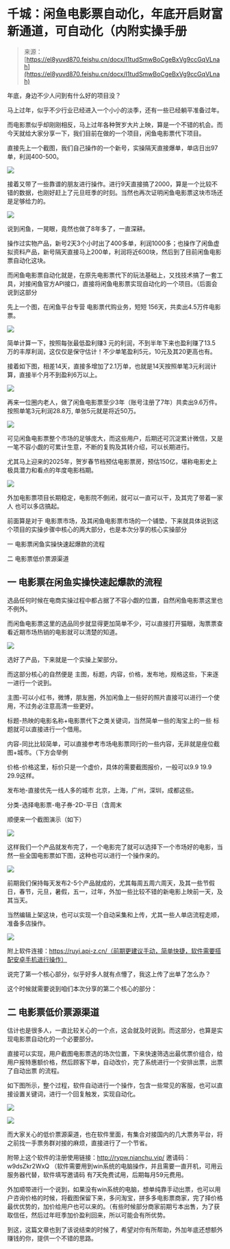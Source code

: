 # 千城：闲鱼电影票自动化，年底开启财富新通道，可自动化（内附实操手册

> 来源：[https://el8yuvd870.feishu.cn/docx/I1tudSmwBoCgeBxVg9ccGqVLnah](https://el8yuvd870.feishu.cn/docx/I1tudSmwBoCgeBxVg9ccGqVLnah)

年底，身边不少人问到有什么好的项目没？

马上过年，似乎不少行业已经进入一个小小的淡季，还有一些已经躺平准备过年。

而电影票似乎却刚刚相反，马上过年各种贺岁大片上映，算是一个不错的机会。而今天就给大家分享一下，我们目前在做的一个项目，闲鱼电影票代下项目。

直接先上一个截图，我们自己操作的一个新号，实操隔天直接爆单，单店日出97单，利润400-500。

![](img/7a94b7c0617aea4f1a744b691200c69a.png)

接着又带了一些靠谱的朋友进行操作。进行9天直接搞了2000，算是一个比较不错的数据，也刚好赶上了元旦旺季的时刻。当然也再次证明闲鱼电影票这块市场还是足够给力的。

![](img/c14bec7147ba7121161f1b18aeb5f7ab.png)

说到闲鱼，一晃眼，竟然也做了8年多了，一直深耕。

操作过实物产品，新号2天3个小时出了400多单，利润1000多；也操作了闲鱼虚拟资料产品，新号隔天直接马上200单，利润将近600块，然后到了目前闲鱼电影票自动化这块。

而闲鱼电影票自动化就是，在原先电影票代下的玩法基础上，又找技术搞了一套工具，对接闲鱼官方API接口，直接将闲鱼电影票实现自动化的一个项目。（后面会说到这部分

先上一个图，在闲鱼平台专营 电影票代购业务，短短 156天，共卖出4.5万件电影票。

![](img/7a4b6f6778625b18a72278e37e71b040.png)

简单计算一下，按照每张最低盈利赚3 元的利润，不到半年下来也盈利赚了13.5 万的丰厚利润，这仅仅是保守估计！不少单笔盈利5元，10元及其20更高也有。

接着如下图，相差14天，直接多增加了2.1万单，也就是14天按照单笔3元利润计算，直接半个月不到盈利6万以上。

![](img/6d2f437529cd1d763a387d8ebe8398ce.png)

再来一位圈内老人，做了闲鱼电影票至少3年（账号注册了7年）共卖出9.6万件。按照单笔3元利润28.8万, 单张5元就是将近50万。

![](img/32bd5780e047c620b5a8e98e7daf0546.png)

可见闲鱼电影票整个市场的足够庞大，而这些用户，后期还可沉淀累计微信，又是一笔不容小觑的可累计生意，不断的复购及其转介绍，可以长期进行。

尤其马上迎来的2025年，贺岁春节档预估电影票房，预估150亿，堪称电影史上极具潜力和看点的年度电影档期。

![](img/740b88409ccc27098234357e47ec0bac.png)

外加电影票项目长期稳定，电影院不倒闭，就可以一直可以干，及其完了带着一家人 也可以多店搞起。

前面算是对于 电影票市场，及其闲鱼电影票市场的一个铺垫，下来就具体说到这个项目的实操步骤中核心的两大部分，也是本次分享的核心实操部分

一 电影票闲鱼实操快速起爆款的流程

二 电影票低价票源渠道

## 一 电影票在闲鱼实操快速起爆款的流程

选品任何时候在电商实操过程中都占据了不容小觑的位置，自然闲鱼电影票这里也不例外。

而闲鱼电影票这里的选品同步就显得更加简单不少，可以直接打开猫眼，淘票票查看近期市场热销的电影就可以清楚的知道。

![](img/c32faef670dc3d4eff6a4a7e2b5b5d88.png)

选好了产品，下来就是一个实操上架部分。

而这部分核心的自然便是 主图，标题，内容，价格，发布地，规格这些，下来逐一进行一个说到。

主图-可以小红书，微博，朋友圈，外加闲鱼上一些好的照片直接可以进行一个使用，不过务必注意高清一些更好。

标题-热映的电影名称+电影票代下之类关键词，当然简单一些的淘宝上的一些 标题就可以直接进行一个借用。

内容-同比比较简单，可以直接参考市场电影票同行的一些内容，无非就是座位截图+城市。（下方会举例

价格-价格这里，标价只是一个虚价，具体的需要截图报价，一般可以9.9 19.9 29.9这样。

发布地-直接优先一线人多的城市 北京，上海，广州，深圳，成都这些。

分类-选择电影票-电子券-2D-平日（含周末

顺便来一个截图演示（如下）

![](img/281be610aeb899481a7581a363fca0dc.png)

这样我们一个产品就发布完了，一个电影完了就可以选择下一个市场好的电影，当然一些全国电影票如下图，这种也可以进行一个操作来的。

![](img/edb9a982b6cc1767e59aed77f53583a9.png)

前期我们保持每天发布2-5个产品就成的，尤其每周五周六周天，及其一些节假日，春节，元旦，暑假，五一，过年，外加一些比较不错的新电影上映前一天，及其当天。

当然编辑上架这块，也可以实现一个自动采集和上传，尤其一些人单店流程走顺，准备多店操作。

![](img/163a0e34fb820b5261d4acf09ad1cd50.png)

附上软件连接：https://ruyi.api-z.cn/（前期更建议手动，简单快捷，软件需要搭配安卓手机进行操作）

说完了第一个核心部分，似乎好多人就有点懵了，我这上传了出单了怎么办？

这个时候就需要说到咱们本次分享的第二个核心的部分：

## 二 电影票低价票源渠道

估计也是很多人，一直比较关心的一个点，这会就及时说到。而这部分，也算是实现电影票自动化的一个必要部分。

直接可以实现，用户截图电影票选的场次位置，下来快速筛选出最优票价组合，给用户报特惠额价格，然后顾客下单，自动改价，完了系统进行一个安排出票，出票了自动出票 的流程。

如下图所示，整个过程，软件自动进行一个操作，包含一些常见的客服，也可以直接设置关键词，进行一个回复触发，实现自动化。

![](img/3d1cb6ec7507a21ba25be6217cecf6b3.png)

![](img/e7f16de3e87abf6b8cf53399fe71b2ba.png)

而大家关心的低价票源渠道，也在软件里面，有集合对接国内的几大票务平台，将之前找一手票务群对接的麻烦，直接进行了一个节省。

附带上这个软件的注册使用链接：http://rypw.nianchu.vip/ 邀请码：w9dsZkr2WxQ （软件需要用到win系统的电脑操作，并且需要一直开机，可用云服务器代替，软件填写邀请码 有7天免费试用，后期每月59元费用。

外加顺带进行一个说到，如果没有win系统的电脑，想单纯靠手动出票，也可以用户咨询价格的时候，将截图保留下来，多问淘宝，拼多多电影票商家，完了择价格最优优势的，加价给用户也可以来的。（有些时候部分商家前期亏本出售，为了获取信任，然后过年旺季加价盈利回来，所以可能会有所优势。

到这，这篇文章也到了该说结束的时候了，希望对你有所帮助，外加年底还想额外赚钱的你，提供一个不错的思路。